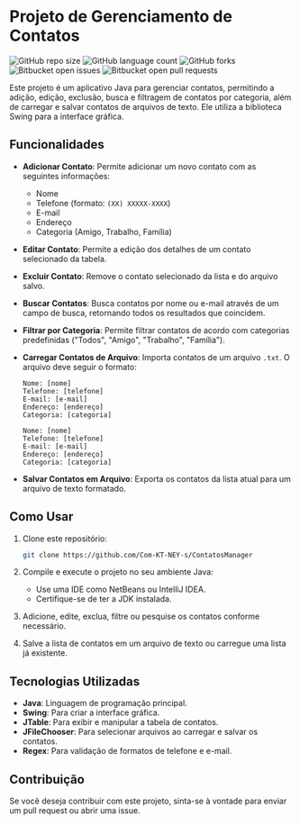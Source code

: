 # Projeto de Gerenciamento de Contatos
![GitHub repo size](https://img.shields.io/github/repo-size/Com-KT-NEY-s/ContatosManager?style=for-the-badge)
![GitHub language count](https://img.shields.io/github/languages/count/Com-KT-NEY-s/ContatosManager?style=for-the-badge)
![GitHub forks](https://img.shields.io/github/forks/Com-KT-NEY-s/ContatosManager?style=for-the-badge)
![Bitbucket open issues](https://img.shields.io/bitbucket/issues/Com-KT-NEY-s/ContatosManager?style=for-the-badge)
![Bitbucket open pull requests](https://img.shields.io/bitbucket/pr-raw/Com-KT-NEY-s/ContatosManager?style=for-the-badge)

Este projeto é um aplicativo Java para gerenciar contatos, permitindo a adição, edição, exclusão, busca e filtragem de contatos por categoria, além de carregar e salvar contatos de arquivos de texto. Ele utiliza a biblioteca Swing para a interface gráfica.

## Funcionalidades

- **Adicionar Contato**: Permite adicionar um novo contato com as seguintes informações:
  - Nome
  - Telefone (formato: `(XX) XXXXX-XXXX`)
  - E-mail
  - Endereço
  - Categoria (Amigo, Trabalho, Família)
  
- **Editar Contato**: Permite a edição dos detalhes de um contato selecionado da tabela.
  
- **Excluir Contato**: Remove o contato selecionado da lista e do arquivo salvo.

- **Buscar Contatos**: Busca contatos por nome ou e-mail através de um campo de busca, retornando todos os resultados que coincidem.

- **Filtrar por Categoria**: Permite filtrar contatos de acordo com categorias predefinidas ("Todos", "Amigo", "Trabalho", "Família").

- **Carregar Contatos de Arquivo**: Importa contatos de um arquivo `.txt`. O arquivo deve seguir o formato:
  ```
  Nome: [nome]
  Telefone: [telefone]
  E-mail: [e-mail]
  Endereço: [endereço]
  Categoria: [categoria]
  
  Nome: [nome]
  Telefone: [telefone]
  E-mail: [e-mail]
  Endereço: [endereço]
  Categoria: [categoria]
  ```

- **Salvar Contatos em Arquivo**: Exporta os contatos da lista atual para um arquivo de texto formatado.

## Como Usar

1. Clone este repositório:
   ```bash
   git clone https://github.com/Com-KT-NEY-s/ContatosManager
   ```

2. Compile e execute o projeto no seu ambiente Java:
   - Use uma IDE como NetBeans ou IntelliJ IDEA.
   - Certifique-se de ter a JDK instalada.

3. Adicione, edite, exclua, filtre ou pesquise os contatos conforme necessário.

4. Salve a lista de contatos em um arquivo de texto ou carregue uma lista já existente.

## Tecnologias Utilizadas

- **Java**: Linguagem de programação principal.
- **Swing**: Para criar a interface gráfica.
- **JTable**: Para exibir e manipular a tabela de contatos.
- **JFileChooser**: Para selecionar arquivos ao carregar e salvar os contatos.
- **Regex**: Para validação de formatos de telefone e e-mail.

## Contribuição

Se você deseja contribuir com este projeto, sinta-se à vontade para enviar um pull request ou abrir uma issue.
